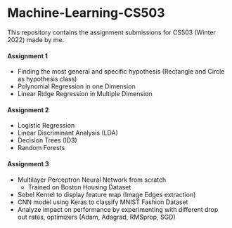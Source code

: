 # Machine-Learning-CS503
This repository contains the assignment submissions for CS503 (Winter 2022) made by me.


#### Assignment 1
- Finding the most general and specific hypothesis (Rectangle and Circle as hypothesis class)
- Polynomial Regression in one Dimension
- Linear Ridge Regression in Multiple Dimension

#### Assignment 2
- Logistic Regression
- Linear Discriminant Analysis (LDA)
- Decision Trees (ID3)
- Random Forests

#### Assignment 3
- Multilayer Perceptron Neural Network from scratch
  - Trained on Boston Housing Dataset
- Sobel Kernel to display feature map (Image Edges extraction)
- CNN model using Keras to classify MNIST Fashion Dataset
- Analyze impact on performance by experimenting with different drop out rates, optimizers (Adam, Adagrad, RMSprop, SGD)

